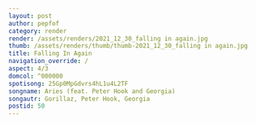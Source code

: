 ```yaml
---
layout: post
author: pepfof
category: render
render: /assets/renders/2021_12_30_falling in again.jpg
thumb: /assets/renders/thumb/thumb-2021_12_30_falling in again.jpg
title: Falling In Again
navigation_override: /
aspect: 4/3
domcol: ^000000
spotisong: 25Gp0MpGdvrs4hL1u4L2TF
songname: Aries (feat. Peter Hook and Georgia)
songautr: Gorillaz, Peter Hook, Georgia
postid: 50
---
```


<!--USER BEGIN 1-->

<!--USER END 1-->

<!--more-->
<!--USER BEGIN 2-->

<!--USER END 2-->


